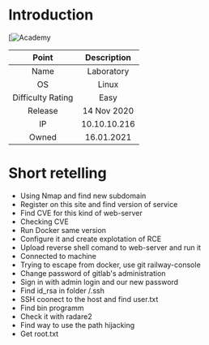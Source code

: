 # Introduction

[![Academy](https://www.hackthebox.eu/storage/avatars/10c8da0b46f53c882da946668dcdab95.png)

| Point | Description |
| :------:| :------: |
| Name | Laboratory   |
| OS   | Linux  |
| Difficulty Rating| Easy   |
| Release | 14 Nov 2020   |
| IP | 10.10.10.216   |
| Owned | 16.01.2021 |
# Short retelling
* Using Nmap and find new subdomain
* Register on this site and find version of service
* Find CVE for this kind of web-server
* Checking CVE
* Run Docker same version
* Configure it and create explotation of RCE
* Upload reverse shell comand to web-server and run it
* Connected to machine
* Trying to escape from docker, use git railway-console
* Change password of gitlab's administration
* Sign in with admin login and our new password
* Find id_rsa in folder /.ssh
* SSH coonect to the host and find user.txt
* Find bin programm
* Check it with radare2
* Find way to use the path hijacking
* Get root.txt
